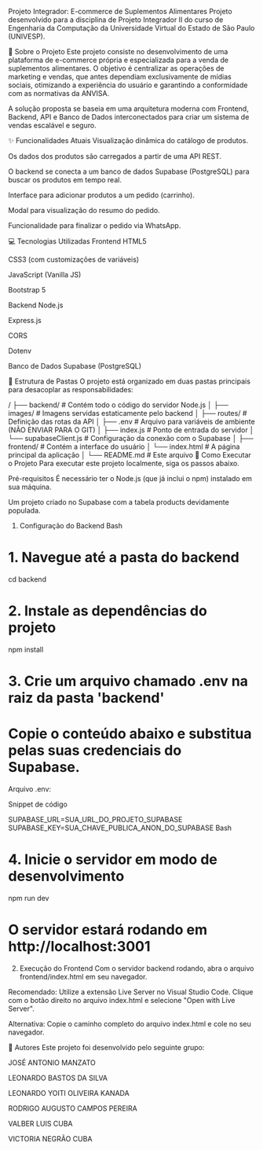 Projeto Integrador: E-commerce de Suplementos Alimentares
Projeto desenvolvido para a disciplina de Projeto Integrador II do curso de Engenharia da Computação da Universidade Virtual do Estado de São Paulo (UNIVESP). 

📝 Sobre o Projeto
Este projeto consiste no desenvolvimento de uma plataforma de e-commerce própria e especializada para a venda de suplementos alimentares. O objetivo é centralizar as operações de marketing e vendas, que antes dependiam exclusivamente de mídias sociais, otimizando a experiência do usuário e garantindo a conformidade com as normativas da ANVISA. 


A solução proposta se baseia em uma arquitetura moderna com Frontend, Backend, API e Banco de Dados interconectados para criar um sistema de vendas escalável e seguro. 


✨ Funcionalidades Atuais
Visualização dinâmica do catálogo de produtos.

Os dados dos produtos são carregados a partir de uma API REST.

O backend se conecta a um banco de dados Supabase (PostgreSQL) para buscar os produtos em tempo real.

Interface para adicionar produtos a um pedido (carrinho).

Modal para visualização do resumo do pedido.

Funcionalidade para finalizar o pedido via WhatsApp.

💻 Tecnologias Utilizadas
Frontend
HTML5

CSS3 (com customizações de variáveis)

JavaScript (Vanilla JS)

Bootstrap 5

Backend
Node.js

Express.js

CORS

Dotenv

Banco de Dados
Supabase (PostgreSQL)

📂 Estrutura de Pastas
O projeto está organizado em duas pastas principais para desacoplar as responsabilidades:

/
├── backend/          # Contém todo o código do servidor Node.js
│   ├── images/       # Imagens servidas estaticamente pelo backend
│   ├── routes/       # Definição das rotas da API
│   ├── .env          # Arquivo para variáveis de ambiente (NÃO ENVIAR PARA O GIT)
│   ├── index.js      # Ponto de entrada do servidor
│   └── supabaseClient.js # Configuração da conexão com o Supabase
│
├── frontend/         # Contém a interface do usuário
│   └── index.html    # A página principal da aplicação
│
└── README.md         # Este arquivo
🚀 Como Executar o Projeto
Para executar este projeto localmente, siga os passos abaixo.

Pré-requisitos
É necessário ter o Node.js (que já inclui o npm) instalado em sua máquina.

Um projeto criado no Supabase com a tabela products devidamente populada.

1. Configuração do Backend
Bash

# 1. Navegue até a pasta do backend
cd backend

# 2. Instale as dependências do projeto
npm install

# 3. Crie um arquivo chamado .env na raiz da pasta 'backend'
#    Copie o conteúdo abaixo e substitua pelas suas credenciais do Supabase.
Arquivo .env:

Snippet de código

SUPABASE_URL=SUA_URL_DO_PROJETO_SUPABASE
SUPABASE_KEY=SUA_CHAVE_PUBLICA_ANON_DO_SUPABASE
Bash

# 4. Inicie o servidor em modo de desenvolvimento
npm run dev

# O servidor estará rodando em http://localhost:3001
2. Execução do Frontend
Com o servidor backend rodando, abra o arquivo frontend/index.html em seu navegador.

Recomendado: Utilize a extensão Live Server no Visual Studio Code. Clique com o botão direito no arquivo index.html e selecione "Open with Live Server".

Alternativa: Copie o caminho completo do arquivo index.html e cole no seu navegador.

👥 Autores
Este projeto foi desenvolvido pelo seguinte grupo:

JOSÉ ANTONIO MANZATO 

LEONARDO BASTOS DA SILVA 

LEONARDO YOITI OLIVEIRA KANADA 

RODRIGO AUGUSTO CAMPOS PEREIRA 

VALBER LUIS CUBA 

VICTORIA NEGRÃO CUBA 

